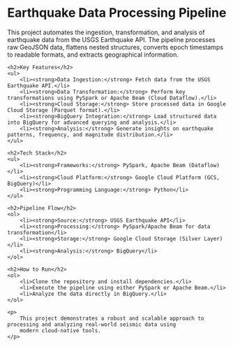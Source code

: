 <!DOCTYPE html>
<html>
<head>
    <title>Earthquake Data Processing Pipeline</title>
</head>
<body>
    <h1>Earthquake Data Processing Pipeline</h1>
    <p>
        This project automates the ingestion, transformation, and analysis of earthquake data from the USGS Earthquake API. 
        The pipeline processes raw GeoJSON data, flattens nested structures, converts epoch timestamps to readable formats, 
        and extracts geographical information.
    </p>

    <h2>Key Features</h2>
    <ul>
        <li><strong>Data Ingestion:</strong> Fetch data from the USGS Earthquake API.</li>
        <li><strong>Data Transformation:</strong> Perform key transformations using PySpark or Apache Beam (Cloud Dataflow).</li>
        <li><strong>Cloud Storage:</strong> Store processed data in Google Cloud Storage (Parquet format).</li>
        <li><strong>BigQuery Integration:</strong> Load structured data into BigQuery for advanced querying and analysis.</li>
        <li><strong>Analysis:</strong> Generate insights on earthquake patterns, frequency, and magnitude distribution.</li>
    </ul>

    <h2>Tech Stack</h2>
    <ul>
        <li><strong>Frameworks:</strong> PySpark, Apache Beam (Dataflow)</li>
        <li><strong>Cloud Platform:</strong> Google Cloud Platform (GCS, BigQuery)</li>
        <li><strong>Programming Language:</strong> Python</li>
    </ul>

    <h2>Pipeline Flow</h2>
    <ol>
        <li><strong>Source:</strong> USGS Earthquake API</li>
        <li><strong>Processing:</strong> PySpark/Apache Beam for data transformation</li>
        <li><strong>Storage:</strong> Google Cloud Storage (Silver Layer)</li>
        <li><strong>Analysis:</strong> BigQuery</li>
    </ol>

    <h2>How to Run</h2>
    <ol>
        <li>Clone the repository and install dependencies.</li>
        <li>Execute the pipeline using either PySpark or Apache Beam.</li>
        <li>Analyze the data directly in BigQuery.</li>
    </ol>

    <p>
        This project demonstrates a robust and scalable approach to processing and analyzing real-world seismic data using 
        modern cloud-native tools.
    </p>
</body>
</html>
